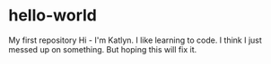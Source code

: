 # hello-world
My first repository
Hi - I'm Katlyn. I like learning to code.
I think I just messed up on something.
But hoping this will fix it.
